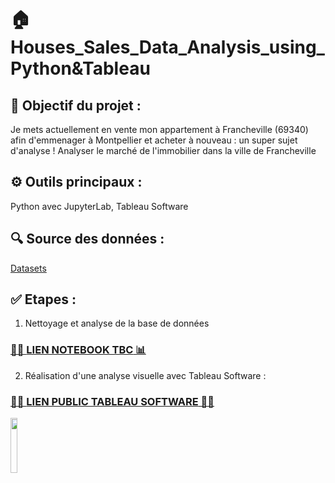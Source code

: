 # 🏠 Houses_Sales_Data_Analysis_using_Python&Tableau

## 🎯 Objectif du projet :

Je mets actuellement en vente mon appartement à Francheville (69340) afin d'emmenager à Montpellier et acheter à nouveau : un super sujet d'analyse ! 
Analyser le marché de l'immobilier dans la ville de Francheville

## ⚙️ Outils principaux : 
Python avec JupyterLab, Tableau Software 

## 🔍 Source des données :  
[Datasets](https://public.tableau.com/app/profile/camille.magnette/viz/MarchedelimmobilierFrancheville/Histoire1)


## ✅ Etapes :

1) Nettoyage et analyse de la base de données

### [👨‍💻 **LIEN NOTEBOOK TBC** 📊]()
  
2) Réalisation d'une analyse visuelle avec Tableau Software :

### [🌸🌸 **LIEN PUBLIC TABLEAU SOFTWARE** 🌸🌸](https://public.tableau.com/app/profile/camille.magnette/viz/MarchedelimmobilierFrancheville/Histoire1)

<img src="https://w7.pngwing.com/pngs/138/659/png-transparent-tableau-software-hd-logo.png" width=15% height=15%> 
